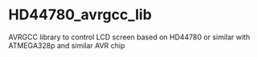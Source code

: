 # HD44780_avrgcc_lib
AVRGCC library to control LCD screen based on HD44780 or similar with ATMEGA328p and similar AVR chip
